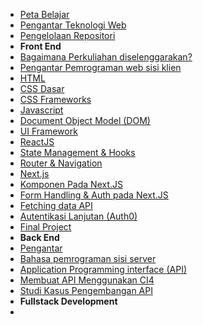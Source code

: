 - [Peta Belajar](/tekweb/content/introduction/learning_path)
- [Pengantar Teknologi Web](/tekweb/content/introduction/pengantar)
- [Pengelolaan Repositori](/tekweb/content/introduction/github)
- **Front End**
- [Bagaimana Perkuliahan diselenggarakan?](/tekweb/content/frontend/1_fe_pengantar)
- [Pengantar Pemrograman web sisi klien](/tekweb/content/frontend/2_fe_introduction)
- [HTML](/tekweb/content/frontend/3_fe_html)
- [CSS Dasar](/tekweb/content/frontend/4_fe_css)
- [CSS Frameworks](/tekweb/content/frontend/5_fe_css_lanjut)
- [Javascript](/tekweb/content/frontend/6_fe_javascript)
- [Document Object Model (DOM)](/tekweb/content/frontend/7_fe_js_dom)
- [UI Framework](/tekweb/content/frontend/8_fe_ui_framework)
- [ReactJS](/tekweb/content/frontend/9_fe_react_introduction.md)
- [State Management & Hooks](/tekweb/content/frontend/10_fe_state_hooks.md)
- [Router & Navigation](/tekweb/content/frontend/11_fe_router.md)
- [Next.js](/tekweb/content/frontend/12_fe_next.md)
- [Komponen Pada Next.JS](/tekweb/content/frontend/13_fe_next_component.md)
- [Form Handling & Auth pada Next.JS](/tekweb/content//frontend/14_fe_next_form_handling.md)
- [Fetching data API](/tekweb/content/frontend/15_fe_fetch_api.md)
- [Autentikasi Lanjutan (Auth0)](/tekweb/content/frontend/16_fe_auth_advance.md)
- [Final Project](/tekweb/content/frontend/17_fe_final_project.md)
- **Back End**
- [Pengantar](/tekweb/content/backend/1_pengantar)
- [Bahasa pemrograman sisi server](/tekweb/content/backend/2_bahasa_program_server)
- [Application Programming interface (API)](/tekweb/content/backend/3_api)
- [Membuat API Menggunakan CI4](/tekweb/content/backend/4_membuat_api_dengan_ci4.md)
- [Studi Kasus Pengembangan API](/tekweb/content/backend/5_studi_kasus_api_development.md)
- **Fullstack Development**
- 
